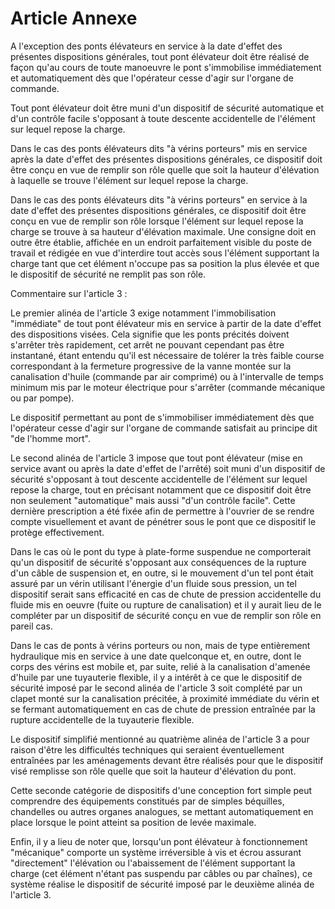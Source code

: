 # Article Annexe

A l'exception des ponts élévateurs en service à la date d'effet des présentes dispositions générales, tout pont élévateur doit être réalisé de façon qu'au cours de toute manoeuvre le pont s'immobilise immédiatement et automatiquement dès que l'opérateur cesse d'agir sur l'organe de commande.

Tout pont élévateur doit être muni d'un dispositif de sécurité automatique et d'un contrôle facile s'opposant à toute descente accidentelle de l'élément sur lequel repose la charge.

Dans le cas des ponts élévateurs dits "à vérins porteurs" mis en service après la date d'effet des présentes dispositions générales, ce dispositif doit être conçu en vue de remplir son rôle quelle que soit la hauteur d'élévation à laquelle se trouve l'élément sur lequel repose la charge.

Dans le cas des ponts élévateurs dits "à vérins porteurs" en service à la date d'effet des présentes dispositions générales, ce dispositif doit être conçu en vue de remplir son rôle lorsque l'élément sur lequel repose la charge se trouve à sa hauteur d'élévation maximale. Une consigne doit en outre être établie, affichée en un endroit parfaitement visible du poste de travail et rédigée en vue d'interdire tout accès sous l'élément supportant la charge tant que cet élément n'occupe pas sa position la plus élevée et que le dispositif de sécurité ne remplit pas son rôle.

Commentaire sur l'article 3 :

Le premier alinéa de l'article 3 exige notamment l'immobilisation "immédiate" de tout pont élévateur mis en service à partir de la date d'effet des dispositions visées. Cela signifie que les ponts précités doivent s'arrêter très rapidement, cet arrêt ne pouvant cependant pas être instantané, étant entendu qu'il est nécessaire de tolérer la très faible course correspondant à la fermeture progressive de la vanne montée sur la canalisation d'huile (commande par air comprimé) ou à l'intervalle de temps minimum mis par le moteur électrique pour s'arrêter (commande mécanique ou par pompe).

Le dispositif permettant au pont de s'immobiliser immédiatement dès que l'opérateur cesse d'agir sur l'organe de commande satisfait au principe dit "de l'homme mort".

Le second alinéa de l'article 3 impose que tout pont élévateur (mise en service avant ou après la date d'effet de l'arrêté) soit muni d'un dispositif de sécurité s'opposant à tout descente accidentelle de l'élément sur lequel repose la charge, tout en précisant notamment que ce dispositif doit être non seulement "automatique" mais aussi "d'un contrôle facile". Cette dernière prescription a été fixée afin de permettre à l'ouvrier de se rendre compte visuellement et avant de pénétrer sous le pont que ce dispositif le protège effectivement.

Dans le cas où le pont du type à plate-forme suspendue ne comporterait qu'un dispositif de sécurité s'opposant aux conséquences de la rupture d'un câble de suspension et, en outre, si le mouvement d'un tel pont était assuré par un vérin utilisant l'énergie d'un fluide sous pression, un tel dispositif serait sans efficacité en cas de chute de pression accidentelle du fluide mis en oeuvre (fuite ou rupture de canalisation) et il y aurait lieu de le compléter par un dispositif de sécurité conçu en vue de remplir son rôle en pareil cas.

Dans le cas de ponts à vérins porteurs ou non, mais de type entièrement hydraulique mis en service à une date quelconque et, en outre, dont le corps des vérins est mobile et, par suite, relié à la canalisation d'amenée d'huile par une tuyauterie flexible, il y a intérêt à ce que le dispositif de sécurité imposé par le second alinéa de l'article 3 soit complété par un clapet monté sur la canalisation précitée, à proximité immédiate du vérin et se fermant automatiquement en cas de chute de pression entraînée par la rupture accidentelle de la tuyauterie flexible.

Le dispositif simplifié mentionné au quatrième alinéa de l'article 3 a pour raison d'être les difficultés techniques qui seraient éventuellement entraînées par les aménagements devant être réalisés pour que le dispositif visé remplisse son rôle quelle que soit la hauteur d'élévation du pont.

Cette seconde catégorie de dispositifs d'une conception fort simple peut comprendre des équipements constitués par de simples béquilles, chandelles ou autres organes analogues, se mettant automatiquement en place lorsque le point atteint sa position de levée maximale.

Enfin, il y a lieu de noter que, lorsqu'un pont élévateur à fonctionnement "mécanique" comporte un système irréversible à vis et écrou assurant "directement" l'élévation ou l'abaissement de l'élément supportant la charge (cet élément n'étant pas suspendu par câbles ou par chaînes), ce système réalise le dispositif de sécurité imposé par le deuxième alinéa de l'article 3.
